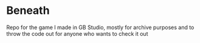 # Beneath
Repo for the game I made in GB Studio, mostly for archive purposes and to throw the code out for anyone who wants to check it out
